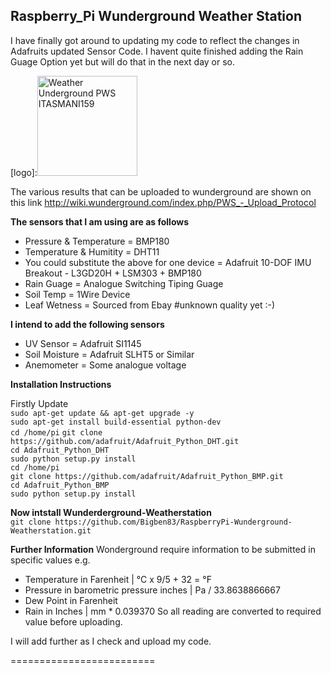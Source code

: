<h2>Raspberry_Pi Wunderground Weather Station</h2>

I have finally got around to updating my code to reflect the changes in Adafruits updated Sensor Code.
I havent quite finished adding the Rain Guage Option yet but will do that in the next day or so.

[logo]:<a href="http://www.wunderground.com/weatherstation/WXDailyHistory.asp?ID=ITASMANI159"><img src="http://banners.wunderground.com/cgi-bin/banner/ban/wxBanner?bannertype=wxstnsticker_metric&weatherstationcount=ITASMANI159" height="160" width="160" border="0" alt="Weather Underground PWS ITASMANI159" /></a>

The various results that can be uploaded to wunderground are shown on this link
http://wiki.wunderground.com/index.php/PWS_-_Upload_Protocol

<b>The sensors that I am using are as follows</b></br>
* Pressure & Temperature = BMP180</br>
* Temperature & Humitity = DHT11</br>
* You could substitute the above for one device = Adafruit 10-DOF IMU Breakout - L3GD20H + LSM303 + BMP180</br>
* Rain Guage = Analogue Switching Tiping Guage</br>
* Soil Temp = 1Wire Device</br>
* Leaf Wetness = Sourced from Ebay #unknown quality yet :-)</br>

<b>I intend to add the following sensors</b></br>
* UV Sensor = Adafruit SI1145</br>
* Soil Moisture = Adafruit SLHT5 or Similar</br>
* Anemometer = Some analogue voltage</br>

<b>Installation Instructions</b></br>

Firstly Update</br>
```sudo apt-get update && apt-get upgrade -y```</br>
```sudo apt-get install build-essential python-dev```</br>
```cd /home/pi```
```git clone https://github.com/adafruit/Adafruit_Python_DHT.git```</br>
```cd Adafruit_Python_DHT```</br>
```sudo python setup.py install```</br>
```cd /home/pi```</br>
```git clone https://github.com/adafruit/Adafruit_Python_BMP.git```</br>
```cd Adafruit_Python_BMP```</br>
```sudo python setup.py install```</br>

<b>Now intstall Wunderderground-Weatherstation</b></br>
```git clone https://github.com/Bigben83/RaspberryPi-Wunderground-Weatherstation.git```</br>

<b>Further Information</b>
Wonderground require information to be submitted in specific values e.g.
* Temperature in Farenheit  |  °C  x  9/5 + 32 = °F
* Pressure in barometric pressure inches |  Pa / 33.8638866667
* Dew Point in Farenheit
* Rain in Inches  |  mm * 0.039370
So all reading are converted to required value before uploading.

I will add further as I check and upload my code.


=========================

